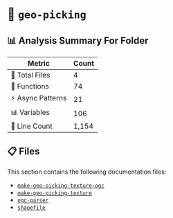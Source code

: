 # 📁 `geo-picking`

## 📊 Analysis Summary For Folder

| Metric | Count |
|--------|-------|
| 📁 Total Files | 4 |
| 🔧 Functions | 74 |
| ⚡ Async Patterns | 21 |
| 📊 Variables | 106 |
| 🔢 Line Count | 1,154 |


## 📋 Files

This section contains the following documentation files:

- [`make-geo-picking-texture-ogc`](./make-geo-picking-texture-ogc.md)
- [`make-geo-picking-texture`](./make-geo-picking-texture.md)
- [`ogc-parser`](./ogc-parser.md)
- [`shapefile`](./shapefile.md)